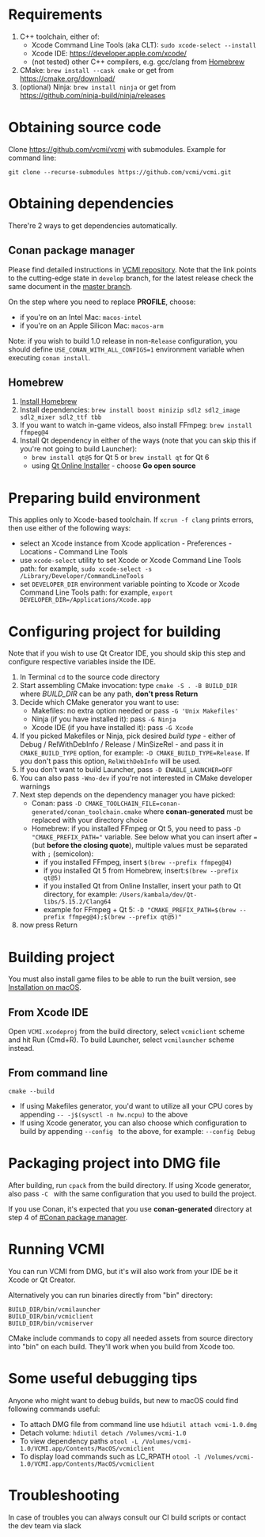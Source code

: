 # Requirements

1.  C++ toolchain, either of:
    -   Xcode Command Line Tools (aka CLT): `sudo xcode-select --install`
    -   Xcode IDE: <https://developer.apple.com/xcode/>
    -   (not tested) other C++ compilers, e.g. gcc/clang from [Homebrew](https://brew.sh/)
2.  CMake: `brew install --cask cmake` or get from <https://cmake.org/download/>
3.  (optional) Ninja: `brew install ninja` or get from <https://github.com/ninja-build/ninja/releases>

# Obtaining source code

Clone <https://github.com/vcmi/vcmi> with submodules. Example for command line:

`git clone --recurse-submodules https://github.com/vcmi/vcmi.git`

# Obtaining dependencies

There're 2 ways to get dependencies automatically.

## Conan package manager

Please find detailed instructions in [VCMI repository](https://github.com/vcmi/vcmi/tree/develop/docs/conan.md). Note that the link points to the cutting-edge state in `develop` branch, for the latest release check the same document in the [master branch](https://github.com/vcmi/vcmi/tree/master/docs/conan.md).

On the step where you need to replace **PROFILE**, choose:

-   if you're on an Intel Mac: `macos-intel`
-   if you're on an Apple Silicon Mac: `macos-arm`

Note: if you wish to build 1.0 release in non-`Release` configuration, you should define `USE_CONAN_WITH_ALL_CONFIGS=1` environment variable when executing `conan install`.

## Homebrew

1.  [Install Homebrew](https://brew.sh/)
2.  Install dependencies: 
`brew install boost minizip sdl2 sdl2_image sdl2_mixer sdl2_ttf tbb`
3.  If you want to watch in-game videos, also install FFmpeg: 
`brew install ffmpeg@4`
4.  Install Qt dependency in either of the ways (note that you can skip this if you're not going to build Launcher):
    -   `brew install qt@5` for Qt 5 or `brew install qt` for Qt 6
    -   using [Qt Online Installer](https://www.qt.io/download) - choose **Go open source**

# Preparing build environment

This applies only to Xcode-based toolchain. If `xcrun -f clang` prints errors, then use either of the following ways:

-   select an Xcode instance from Xcode application - Preferences - Locations - Command Line Tools
-   use `xcode-select` utility to set Xcode or Xcode Command Line Tools path: for example,
    `sudo xcode-select -s /Library/Developer/CommandLineTools`
-   set `DEVELOPER_DIR` environment variable pointing to Xcode or Xcode Command Line Tools path: for example, `export DEVELOPER_DIR=/Applications/Xcode.app`

# Configuring project for building

Note that if you wish to use Qt Creator IDE, you should skip this step and configure respective variables inside the IDE.

1.  In Terminal `cd` to the source code directory
2.  Start assembling CMake invocation: type `cmake -S . -B BUILD_DIR` where *BUILD_DIR* can be any path, **don't press Return**
3.  Decide which CMake generator you want to use:
    -   Makefiles: no extra option needed or pass `-G 'Unix Makefiles'`
    -   Ninja (if you have installed it): pass `-G Ninja`
    -   Xcode IDE (if you have installed it): pass `-G Xcode`
4.  If you picked Makefiles or Ninja, pick desired *build type* - either of Debug / RelWithDebInfo / Release / MinSizeRel - and pass it in `CMAKE_BUILD_TYPE` option, for example: `-D CMAKE_BUILD_TYPE=Release`. If you don't pass this option,     `RelWithDebInfo` will be used.
5.  If you don't want to build Launcher, pass `-D ENABLE_LAUNCHER=OFF`
6.  You can also pass `-Wno-dev` if you're not interested in CMake developer warnings
7.  Next step depends on the dependency manager you have picked:
    -   Conan: pass `-D CMAKE_TOOLCHAIN_FILE=conan-generated/conan_toolchain.cmake` where **conan-generated** must be replaced with your directory choice
    -   Homebrew: if you installed FFmpeg or Qt 5, you need to pass `-D "CMAKE_PREFIX_PATH="` variable. See below what you can insert after `=` (but **before the closing quote**), multiple values must be separated with `;` (semicolon):
        -   if you installed FFmpeg, insert `$(brew --prefix ffmpeg@4)`
        -   if you installed Qt 5 from Homebrew, insert:`$(brew --prefix qt@5)`
        -   if you installed Qt from Online Installer, insert your path to Qt directory, for example: `/Users/kambala/dev/Qt-libs/5.15.2/Clang64`
        -   example for FFmpeg + Qt 5: `-D "CMAKE_PREFIX_PATH=$(brew --prefix ffmpeg@4);$(brew --prefix qt@5)"`
8.  now press Return

# Building project

You must also install game files to be able to run the built version, see [Installation on macOS](Installation_on_macOS "wikilink").

## From Xcode IDE

Open `VCMI.xcodeproj` from the build directory, select `vcmiclient` scheme and hit Run (Cmd+R). To build Launcher, select `vcmilauncher` scheme instead.

## From command line

`cmake --build `<path to build directory>

-   If using Makefiles generator, you'd want to utilize all your CPU cores by appending `-- -j$(sysctl -n hw.ncpu)` to the above
-   If using Xcode generator, you can also choose which configuration to build by appending `--config `<configuration name> to the above, for example: `--config Debug`

# Packaging project into DMG file

After building, run `cpack` from the build directory. If using Xcode generator, also pass `-C `<configuration name> with the same configuration that you used to build the project.

If you use Conan, it's expected that you use **conan-generated** directory at step 4 of [#Conan package manager](#Conan_package_manager "wikilink").

# Running VCMI

You can run VCMI from DMG, but it's will also work from your IDE be it Xcode or Qt Creator.

Alternatively you can run binaries directly from "bin" directory:

    BUILD_DIR/bin/vcmilauncher
    BUILD_DIR/bin/vcmiclient
    BUILD_DIR/bin/vcmiserver

CMake include commands to copy all needed assets from source directory into "bin" on each build. They'll work when you build from Xcode too.

# Some useful debugging tips

Anyone who might want to debug builds, but new to macOS could find following commands useful:

- To attach DMG file from command line use
`hdiutil attach vcmi-1.0.dmg`
- Detach volume:
`hdiutil detach /Volumes/vcmi-1.0`
- To view dependency paths
`otool -L /Volumes/vcmi-1.0/VCMI.app/Contents/MacOS/vcmiclient`
- To display load commands such as LC_RPATH 
`otool -l /Volumes/vcmi-1.0/VCMI.app/Contents/MacOS/vcmiclient`

# Troubleshooting

In case of troubles you can always consult our CI build scripts or contact the dev team via slack